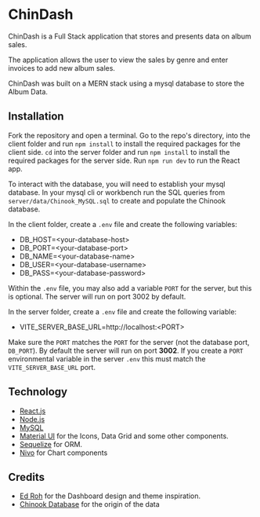 # ChinDash

ChinDash is a Full Stack application that stores and presents data on album sales.

The application allows the user to view the sales by genre and enter invoices to add new album sales.

ChinDash was built on a MERN stack using a mysql database to store the Album Data.

## Installation

Fork the repository and open a terminal. Go to the repo's directory, into the client folder and run `npm install` to install the required packages for the client side. `cd` into the server folder and run `npm install` to install the required packages for the server side. Run `npm run dev` to run the React app.

To interact with the database, you will need to establish your mysql database. In your mysql cli or workbench run the SQL queries from `server/data/Chinook_MySQL.sql` to create and populate the Chinook database.

In the client folder, create a `.env` file and create the following variables:

- DB_HOST=\<your-database-host>
- DB_PORT=\<your-database-port>
- DB_NAME=\<your-database-name>
- DB_USER=\<your-database-username>
- DB_PASS=\<your-database-password>

Within the `.env` file, you may also add a variable `PORT` for the server, but this is optional. The server will run on port 3002 by default.

In the server folder, create a `.env` file and create the following variable:

- VITE_SERVER_BASE_URL=ht<span>tp://</span>localhost:\<PORT>

Make sure the `PORT` matches the `PORT` for the server (not the database port, `DB_PORT`). By default the server will run on port **3002**. If you create a `PORT` environmental variable in the server `.env` this must match the `VITE_SERVER_BASE_URL` port.

## Technology
- [React.js](https://react.dev/)
- [Node.js](https://nodejs.org/en)
- [MySQL](https://www.mysql.com/)
- [Material UI](https://mui.com/material-ui/) for the Icons, Data Grid and some other components.
- [Sequelize](https://sequelize.org/) for ORM.
- [Nivo](https://nivo.rocks/) for Chart components

## Credits

- [Ed Roh](https://www.youtube.com/watch?v=wYpCWwD1oz0) for the Dashboard design and theme inspiration.
- [Chinook Database](https://github.com/lerocha/chinook-database) for the origin of the data

